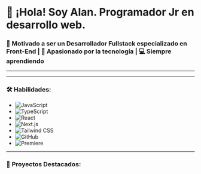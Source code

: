 # 👋 ¡Hola! Soy Alan. Programador Jr en desarrollo web.

### 🌟 Motivado a ser un Desarrollador Fullstack especializado en Front-End | 🚀 Apasionado por la tecnología | 💻 Siempre aprendiendo

---

<!-- ## 📫 **Contacto:**

- **Correo:** tuemail@ejemplo.com
- **LinkedIn:** [TuPerfil](https://www.linkedin.com/in/tuperfil/)
- **Twitter:** [@tuusuario](https://twitter.com/tuusuario) -->


---

### 🛠️ **Habilidades:**

- ![JavaScript](https://skillicons.dev/icons?i=js)
- ![TypeScript](https://skillicons.dev/icons?i=ts)
- ![React](https://skillicons.dev/icons?i=react)
- ![Next.js](https://skillicons.dev/icons?i=nextjs)
- ![Tailwind CSS](https://skillicons.dev/icons?i=tailwind)
- ![GitHub](https://skillicons.dev/icons?i=github)
- ![Premiere](https://skillicons.dev/icons?i=pr)
<!--- ![Supabase](https://img.shields.io/badge/-Supabase-3ECF8E?style=flat-square&logo=supabase&logoColor=white)
- ![GitHub](https://img.shields.io/badge/-GitHub-181717?style=flat-square&logo=github&logoColor=white)-->

---

### 📂 **Proyectos Destacados:**

<!-- - 🔥 [**Proyecto 1**](https://github.com/tuusuario/proyecto1) - Descripción breve del proyecto.
- 🌟 [**Proyecto 2**](https://github.com/tuusuario/proyecto2) - Des -->
